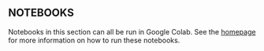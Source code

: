 ## NOTEBOOKS

Notebooks in this section can all be run in Google Colab. See the [homepage](https://nicolejkeeney.github.io/icesat2-book/home.html) for more information on how to run these notebooks.